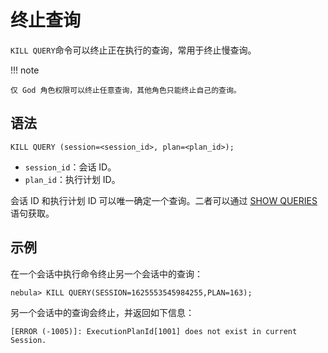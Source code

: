 # 终止查询

`KILL QUERY`命令可以终止正在执行的查询，常用于终止慢查询。

!!! note

    仅 God 角色权限可以终止任意查询，其他角色只能终止自己的查询。

## 语法

```ngql
KILL QUERY (session=<session_id>, plan=<plan_id>);
```

- `session_id`：会话 ID。
- `plan_id`：执行计划 ID。

会话 ID 和执行计划 ID 可以唯一确定一个查询。二者可以通过 [SHOW QUERIES](../7.general-query-statements/6.show/18.show-queries.md) 语句获取。

## 示例

在一个会话中执行命令终止另一个会话中的查询：

```ngql
nebula> KILL QUERY(SESSION=1625553545984255,PLAN=163);
```

另一个会话中的查询会终止，并返回如下信息：

```ngql
[ERROR (-1005)]: ExecutionPlanId[1001] does not exist in current Session.
```
